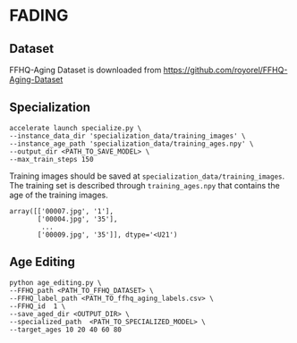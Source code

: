 # FADING

## Dataset
FFHQ-Aging Dataset is downloaded from https://github.com/royorel/FFHQ-Aging-Dataset

## Specialization
```shell
accelerate launch specialize.py \
--instance_data_dir 'specialization_data/training_images' \
--instance_age_path 'specialization_data/training_ages.npy' \
--output_dir <PATH_TO_SAVE_MODEL> \
--max_train_steps 150
```
Training images should be saved at `specialization_data/training_images`. The training set is described through `training_ages.npy` that contains the age of the training images.
```angular2html
array([['00007.jpg', '1'],
       ['00004.jpg', '35'],
        ...
       ['00009.jpg', '35']], dtype='<U21')
```

## Age Editing

```shell
python age_editing.py \
--FFHQ_path <PATH_TO_FFHQ_DATASET> \
--FFHQ_label_path <PATH_TO_ffhq_aging_labels.csv> \
--FFHQ_id  1 \
--save_aged_dir <OUTPUT_DIR> \
--specialized_path  <PATH_TO_SPECIALIZED_MODEL> \
--target_ages 10 20 40 60 80
```